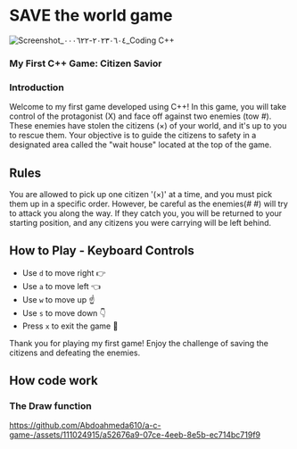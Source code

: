  # SAVE the world game

![Screenshot_٢٠٢٣٠٦٠٤-٠٠٠٦٢٢_Coding C++](https://github.com/Abdoahmeda610/a-c-game-/assets/111024915/f4504d94-402a-41fb-a383-2215d190360c)

### My First C++ Game: Citizen Savior

### Introduction
Welcome to my first game developed using C++! In this game, you will take control of the protagonist (X) and face off against two enemies (tow #). These enemies have stolen the citizens (×) of your world, and it's up to you to rescue them. Your objective is to guide the citizens to safety in a designated area called the "wait house" located at the top of the game.

## Rules
You are allowed to pick up one citizen '(×)' at a time, and you must pick them up in a specific order. However, be careful as the enemies(# #) will try to attack you along the way. If they catch you, you will be returned to your starting position, and any citizens you were carrying will be left behind.

## How to Play - Keyboard Controls
- Use ` d ` to move right 👉
- Use ` a ` to move left 👈
- Use ` w ` to move up ☝️
- Use ` s ` to move down 👇
- Press ` x ` to exit the game 🛑

Thank you for playing my first game! Enjoy the challenge of saving the citizens and defeating the enemies.
## How code work 
### The Draw function 
https://github.com/Abdoahmeda610/a-c-game-/assets/111024915/a52676a9-07ce-4eeb-8e5b-ec714bc719f9
